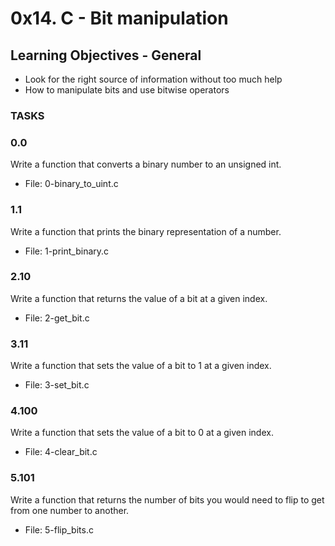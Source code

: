 # 0x14. C - Bit manipulation

## Learning Objectives - General
 * Look for the right source of information without too much help
 * How to manipulate bits and use bitwise operators

### TASKS

### 0.0
Write a function that converts a binary number to an unsigned int.
 * File: 0-binary_to_uint.c

### 1.1
Write a function that prints the binary representation of a number.
 * File: 1-print_binary.c

### 2.10
Write a function that returns the value of a bit at a given index.
 * File: 2-get_bit.c

### 3.11
Write a function that sets the value of a bit to 1 at a given index.
 * File: 3-set_bit.c

### 4.100
Write a function that sets the value of a bit to 0 at a given index.
 * File: 4-clear_bit.c

### 5.101
Write a function that returns the number of bits you would need to flip to get from one number to another.
 * File: 5-flip_bits.c
